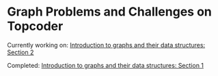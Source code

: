 Graph Problems and Challenges on Topcoder
========================
Currently working on:
<a href='http://community.topcoder.com/tc?module=Static&d1=tutorials&d2=graphsDataStrucs2'>Introduction to graphs and their data structures: Section 2</a>

Completed:
<a href='http://community.topcoder.com/tc?module=Static&d1=tutorials&d2=graphsDataStrucs1'>Introduction to graphs and their data structures: Section 1</a>

